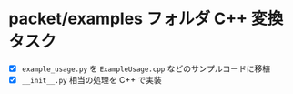 # packet/examples フォルダ C++ 変換タスク

- [x] `example_usage.py` を `ExampleUsage.cpp` などのサンプルコードに移植
- [x] `__init__.py` 相当の処理を C++ で実装
